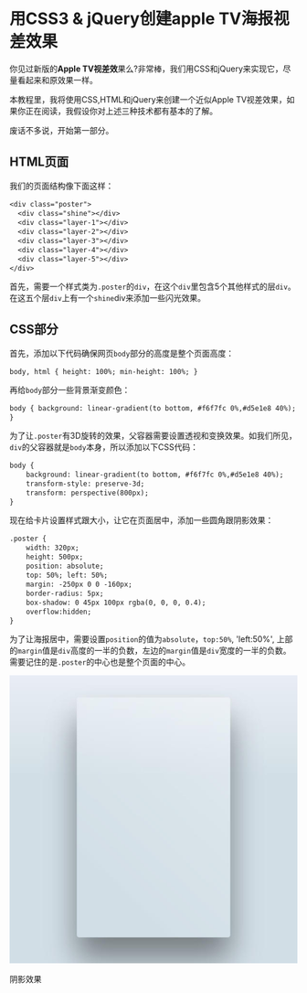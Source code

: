 # 用CSS3 & jQuery创建apple TV海报视差效果

你见过新版的**Apple TV视差效**果么?非常棒，我们用CSS和jQuery来实现它，尽量看起来和原效果一样。

本教程里，我将使用CSS,HTML和jQuery来创建一个近似Apple TV视差效果，如果你正在阅读，我假设你对上述三种技术都有基本的了解。

废话不多说，开始第一部分。

## HTML页面

我们的页面结构像下面这样：

```
<div class="poster">
  <div class="shine"></div>
  <div class="layer-1"></div>
  <div class="layer-2"></div>
  <div class="layer-3"></div>
  <div class="layer-4"></div>
  <div class="layer-5"></div>
</div>
```

首先，需要一个样式类为`.poster`的`div`，在这个`div`里包含5个其他样式的层`div`。在这五个层`div`上有一个`shine`div来添加一些闪光效果。

## CSS部分

首先，添加以下代码确保网页`body`部分的高度是整个页面高度：

```
body, html { height: 100%; min-height: 100%; }
```

再给`body`部分一些背景渐变颜色：

```
body { background: linear-gradient(to bottom, #f6f7fc 0%,#d5e1e8 40%); }
```

为了让`.poster`有3D旋转的效果，父容器需要设置透视和变换效果。如我们所见，`div`的父容器就是`body`本身，所以添加以下CSS代码：

```
body {
    background: linear-gradient(to bottom, #f6f7fc 0%,#d5e1e8 40%);
    transform-style: preserve-3d;
    transform: perspective(800px);
}
```

现在给卡片设置样式跟大小，让它在页面居中，添加一些圆角跟阴影效果：

```
.poster {
    width: 320px;
    height: 500px;
    position: absolute;
    top: 50%; left: 50%;
    margin: -250px 0 0 -160px;
    border-radius: 5px;
    box-shadow: 0 45px 100px rgba(0, 0, 0, 0.4);
    overflow:hidden;
}
```

为了让海报居中，需要设置`position`的值为`absolute`，`top:50%`, 'left:50%', 上部的`margin`值是`div`高度的一半的负数，左边的`margin`值是`div`宽度的一半的负数。需要记住的是`.poster`的中心也是整个页面的中心。

![](/assets/1621354-20ac0fc235101fd7.jpg)



阴影效果

































